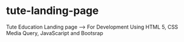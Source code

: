 # tute-landing-page
Tute Education Landing page --> For Development Using HTML 5, CSS Media Query, JavaScaript and Bootsrap
